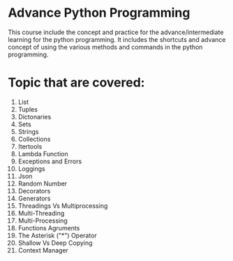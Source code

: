 # Advance Python Programming
This course include the concept and practice for the advance/intermediate learning for the python programming. It includes the shortcuts and advance concept of using the various methods and commands in the python programming.

# Topic that are covered:
1. List
2. Tuples
3. Dictonaries
4. Sets
5. Strings
6. Collections
7. Itertools
8. Lambda Function
9. Exceptions and Errors
10. Loggings
11. Json
12. Random Number
13. Decorators
14. Generators
15. Threadings Vs Multiprocessing
16. Multi-Threading
17. Multi-Processing
18. Functions Agruments
19. The Asterisk ("*") Operator
20. Shallow Vs Deep Copying
21. Context Manager


